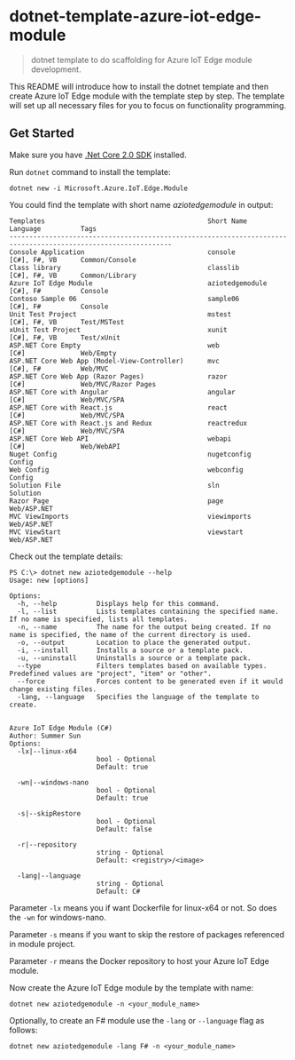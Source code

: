 # dotnet-template-azure-iot-edge-module
> dotnet template to do scaffolding for Azure IoT Edge module development.

This README will introduce how to install the dotnet template and then create Azure IoT Edge module with the template step by step.
The template will set up all necessary files for you to focus on functionality programming.

## Get Started

Make sure you have [.Net Core 2.0 SDK](https://www.microsoft.com/net/download/core) installed.

Run `dotnet` command to install the template:

```
dotnet new -i Microsoft.Azure.IoT.Edge.Module
```
You could find the template with short name *aziotedgemodule* in output:

```
Templates                                         Short Name              Language          Tags
---------------------------------------------------------------------------------------------------------------
Console Application                               console                 [C#], F#, VB      Common/Console
Class library                                     classlib                [C#], F#, VB      Common/Library
Azure IoT Edge Module                             aziotedgemodule         [C#], F#          Console
Contoso Sample 06                                 sample06                [C#], F#          Console
Unit Test Project                                 mstest                  [C#], F#, VB      Test/MSTest
xUnit Test Project                                xunit                   [C#], F#, VB      Test/xUnit
ASP.NET Core Empty                                web                     [C#]              Web/Empty
ASP.NET Core Web App (Model-View-Controller)      mvc                     [C#], F#          Web/MVC
ASP.NET Core Web App (Razor Pages)                razor                   [C#]              Web/MVC/Razor Pages
ASP.NET Core with Angular                         angular                 [C#]              Web/MVC/SPA
ASP.NET Core with React.js                        react                   [C#]              Web/MVC/SPA
ASP.NET Core with React.js and Redux              reactredux              [C#]              Web/MVC/SPA
ASP.NET Core Web API                              webapi                  [C#]              Web/WebAPI
Nuget Config                                      nugetconfig                               Config
Web Config                                        webconfig                                 Config
Solution File                                     sln                                       Solution
Razor Page                                        page                                      Web/ASP.NET
MVC ViewImports                                   viewimports                               Web/ASP.NET
MVC ViewStart                                     viewstart                                 Web/ASP.NET
```

Check out the template details:
```
PS C:\> dotnet new aziotedgemodule --help
Usage: new [options]

Options:
  -h, --help          Displays help for this command.
  -l, --list          Lists templates containing the specified name. If no name is specified, lists all templates.
  -n, --name          The name for the output being created. If no name is specified, the name of the current directory is used.
  -o, --output        Location to place the generated output.
  -i, --install       Installs a source or a template pack.
  -u, --uninstall     Uninstalls a source or a template pack.
  --type              Filters templates based on available types. Predefined values are "project", "item" or "other".
  --force             Forces content to be generated even if it would change existing files.
  -lang, --language   Specifies the language of the template to create.


Azure IoT Edge Module (C#)
Author: Summer Sun
Options:
  -lx|--linux-x64
                      bool - Optional
                      Default: true

  -wn|--windows-nano
                      bool - Optional
                      Default: true

  -s|--skipRestore
                      bool - Optional
                      Default: false
  
  -r|--repository
                      string - Optional
                      Default: <registry>/<image> 

  -lang|--language
                      string - Optional
                      Default: C#

```

Parameter `-lx` means you if want Dockerfile for linux-x64 or not. So does the `-wn` for windows-nano.

Parameter `-s` means if you want to skip the restore of packages referenced in module project.

Parameter `-r` means the Docker repository to host your Azure IoT Edge module.

Now create the Azure IoT Edge module by the template with name:

```
dotnet new aziotedgemodule -n <your_module_name>
```

Optionally, to create an F# module use the `-lang` or `--language` flag as follows:

```
dotnet new aziotedgemodule -lang F# -n <your_module_name>
``` 